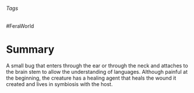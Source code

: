 ###### Tags

#FeraWorld

# Summary
A small bug that enters through the ear or through the neck and attaches to the brain stem to allow the understanding of languages. Although painful at the beginning, the creature has a healing agent that heals the wound it created and lives in symbiosis with the host.

